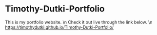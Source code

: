 # Timothy-Dutki-Portfolio
This is my portfolio website.
\n Check it out live through the link below.
\n https://timothydutki.github.io/Timothy-Dutki-Portfolio/
